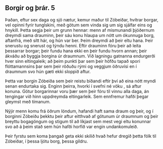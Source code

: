 ## Borgir og þrár. 5

Þaðan, eftur sex daga og sjö nætur, kemur maður til Zóbeiðar, hvítrar borgar, vel opinni fyrir tunglskini, með götum sem vinda sig um sig sjálfar eins og hnykill. Þetta segja þeir um grunn hennar: menn af mismunandi þjóðernum dreymdi sama drauminn, þeir sáu konu hlaupa um nótt um ókunnuga borg, aftanfrá, með sítt hár, og hún var ber. Þeim dreymdi að þeir eltu hana. Þeir snerustu og snerust og týndu henni. Eftir drauminn fóru þeir að leita þessarrar borgar; þeir fundu hana ekki en þeir fundu hvorn annan; þeir ákváðu að byggja borgina úr draumnum. Við lagningu gatnanna endurgerði hver sinn eltingaleik; að þeim punkti þar sem þeir höfðu tapað spori flóttamannsins þar sem þeir röðuðu rými og veggjum öðruvísi en í draumnum svo hún gæti ekki sloppið aftur.

Þetta var borgin Zóbeiða sem þeir reistu bíðandi eftir því að eina nótt myndi senan endurtaka sig. Enginn þeirra, hvorki í svefni né vöku , sá aftur konuna. Götur borgarinnar voru þær sem þeir fóru til vinnu alla daga, án tengingar við hinn uppdreymda eltingarleik. Sem ennfremur hafði þegar gleymst með tímanum.

Nýjir menn komu frá öðrum löndum, hafandi haft sama draum og þeir, og í borginni Zóbeiðu þekktu þeir aftur eitthvað af götunum úr draumnum og þeir breyttu bogagöngum og stigum til að líkjast sem mest vegi eltu konunnar svo að á þeim stað sem hún hafði horfið var engin undankomuleið.

Þeir fyrstu sem koma þangað geta ekki skilið hvað hefur dregið þetta fólk til Zóbeiðar, í þessa ljótu borg, þessa gildru.